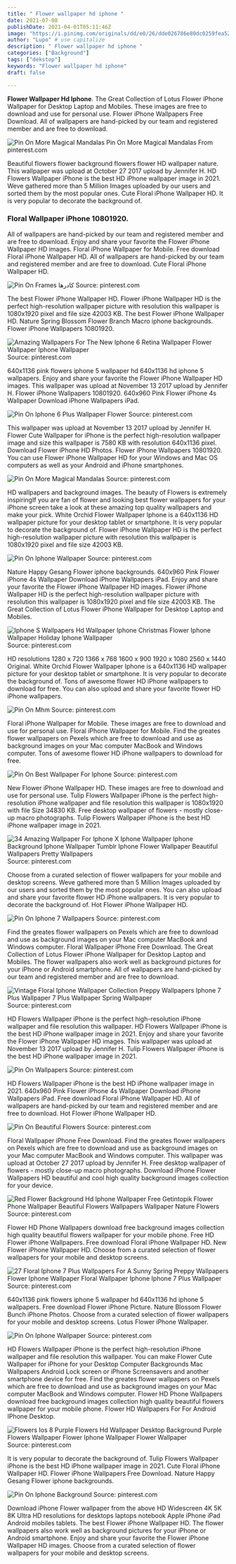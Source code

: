 ```yaml
---
title: " Flower wallpaper hd iphone "
date: 2021-07-08
publishDate: 2021-04-01T05:11:46Z
image: "https://i.pinimg.com/originals/dd/e0/26/dde026786e80dc0259fea5280952821f.jpg"
author: "Lupo" # use capitalize
description: " Flower wallpaper hd iphone "
categories: ["Background"]
tags: ["dekstop"]
keywords: "Flower wallpaper hd iphone"
draft: false

---
```



**Flower Wallpaper Hd Iphone**. The Great Collection of Lotus Flower iPhone Wallpaper for Desktop Laptop and Mobiles. These images are free to download and use for personal use. Flower iPhone Wallpapers Free Download. All of wallpapers are hand-picked by our team and registered member and are free to download.

![Pin On More Magical Mandalas](https://i.pinimg.com/originals/38/14/17/3814171c115b75ea34a3a369d60e92a5.jpg "Pin On More Magical Mandalas")
Pin On More Magical Mandalas From pinterest.com


Beautiful flowers flower background flowers flower HD wallpaper nature. This wallpaper was upload at October 27 2017 upload by Jennifer H. HD Flowers Wallpaper iPhone is the best HD iPhone wallpaper image in 2021. Weve gathered more than 5 Million Images uploaded by our users and sorted them by the most popular ones. Cute Floral iPhone Wallpaper HD. It is very popular to decorate the background of.

### Floral Wallpaper iPhone 10801920.

All of wallpapers are hand-picked by our team and registered member and are free to download. Enjoy and share your favorite the Flower iPhone Wallpaper HD images. Floral iPhone Wallpaper for Mobile. Free download Floral iPhone Wallpaper HD. All of wallpapers are hand-picked by our team and registered member and are free to download. Cute Floral iPhone Wallpaper HD.


![Pin On Frames کادرها](https://i.pinimg.com/originals/db/b2/21/dbb221ee2adaa411e33acf159b2e8a7d.png "Pin On Frames کادرها")
Source: pinterest.com

The best Flower iPhone Wallpaper HD. Flower iPhone Wallpaper HD is the perfect high-resolution wallpaper picture with resolution this wallpaper is 1080x1920 pixel and file size 42003 KB. The best Flower iPhone Wallpaper HD. Nature Spring Blossom Flower Branch Macro iphone backgrounds. Flower iPhone Wallpapers 10801920.

![Amazing Wallpapers For The New Iphone 6 Retina Wallpaper Flower Wallpaper Iphone Wallpaper](https://i.pinimg.com/originals/44/2a/76/442a76aec645b9219ce9ba4e389b4f2a.jpg "Amazing Wallpapers For The New Iphone 6 Retina Wallpaper Flower Wallpaper Iphone Wallpaper")
Source: pinterest.com

640x1136 pink flowers iphone 5 wallpaper hd 640x1136 hd iphone 5 wallpapers. Enjoy and share your favorite the Flower iPhone Wallpaper HD images. This wallpaper was upload at November 13 2017 upload by Jennifer H. Flower iPhone Wallpapers 10801920. 640x960 Pink Flower iPhone 4s Wallpaper Download iPhone Wallpapers iPad.

![Pin On Iphone 6 Plus Wallpaper Flower](https://i.pinimg.com/originals/d5/ba/a9/d5baa9d6dc4e6ebe307a77b57f87db78.jpg "Pin On Iphone 6 Plus Wallpaper Flower")
Source: pinterest.com

This wallpaper was upload at November 13 2017 upload by Jennifer H. Flower Cute Wallpaper for iPhone is the perfect high-resolution wallpaper image and size this wallpaper is 7580 KB with resolution 640x1136 pixel. Download Flower iPhone HD Photos. Flower iPhone Wallpapers 10801920. You can use Flower iPhone Wallpaper HD for your Windows and Mac OS computers as well as your Android and iPhone smartphones.

![Pin On More Magical Mandalas](https://i.pinimg.com/originals/38/14/17/3814171c115b75ea34a3a369d60e92a5.jpg "Pin On More Magical Mandalas")
Source: pinterest.com

HD wallpapers and background images. The beauty of Flowers is extremely inspiringIf you are fan of flower and looking best flower wallpapers for your iPhone screen take a look at these amazing top quality wallpapers and make your pick. White Orchid Flower Wallpaper Iphone is a 640x1136 HD wallpaper picture for your desktop tablet or smartphone. It is very popular to decorate the background of. Flower iPhone Wallpaper HD is the perfect high-resolution wallpaper picture with resolution this wallpaper is 1080x1920 pixel and file size 42003 KB.

![Pin On Iphone Wallpaper](https://i.pinimg.com/736x/1d/09/42/1d0942ddc4abe4b300f0aae4035e1cbc.jpg "Pin On Iphone Wallpaper")
Source: pinterest.com

Nature Happy Gesang Flower iphone backgrounds. 640x960 Pink Flower iPhone 4s Wallpaper Download iPhone Wallpapers iPad. Enjoy and share your favorite the Flower iPhone Wallpaper HD images. Flower iPhone Wallpaper HD is the perfect high-resolution wallpaper picture with resolution this wallpaper is 1080x1920 pixel and file size 42003 KB. The Great Collection of Lotus Flower iPhone Wallpaper for Desktop Laptop and Mobiles.

![Iphone S Wallpapers Hd Wallpaper Iphone Christmas Flower Iphone Wallpaper Holiday Iphone Wallpaper](https://i.pinimg.com/originals/38/e1/6c/38e16cc8a7f852ae4f656a2668feb3df.jpg "Iphone S Wallpapers Hd Wallpaper Iphone Christmas Flower Iphone Wallpaper Holiday Iphone Wallpaper")
Source: pinterest.com

HD resolutions 1280 x 720 1366 x 768 1600 x 900 1920 x 1080 2560 x 1440 Original. White Orchid Flower Wallpaper Iphone is a 640x1136 HD wallpaper picture for your desktop tablet or smartphone. It is very popular to decorate the background of. Tons of awesome flower HD iPhone wallpapers to download for free. You can also upload and share your favorite flower HD iPhone wallpapers.

![Pin On Mhm](https://i.pinimg.com/originals/a2/cb/34/a2cb340b94840907909c7f97c425fcb5.jpg "Pin On Mhm")
Source: pinterest.com

Floral iPhone Wallpaper for Mobile. These images are free to download and use for personal use. Floral iPhone Wallpaper for Mobile. Find the greates flower wallpapers on Pexels which are free to download and use as background images on your Mac computer MacBook and Windows computer. Tons of awesome flower HD iPhone wallpapers to download for free.

![Pin On Best Wallpaper For Iphone](https://i.pinimg.com/736x/7a/52/16/7a521643b7b93ade9ef8c0b11d58dd84.jpg "Pin On Best Wallpaper For Iphone")
Source: pinterest.com

New Flower iPhone Wallpaper HD. These images are free to download and use for personal use. Tulip Flowers Wallpaper iPhone is the perfect high-resolution iPhone wallpaper and file resolution this wallpaper is 1080x1920 with file Size 34830 KB. Free desktop wallpaper of flowers - mostly close-up macro photographs. Tulip Flowers Wallpaper iPhone is the best HD iPhone wallpaper image in 2021.

![34 Amazing Wallpaper For Iphone X Iphone Wallpaper Iphone Background Iphone Wallpaper Tumblr Iphone Flower Wallpaper Beautiful Wallpapers Pretty Wallpapers](https://i.pinimg.com/originals/c9/45/8b/c9458b304e21d76265db8b05cadf4e72.jpg "34 Amazing Wallpaper For Iphone X Iphone Wallpaper Iphone Background Iphone Wallpaper Tumblr Iphone Flower Wallpaper Beautiful Wallpapers Pretty Wallpapers")
Source: pinterest.com

Choose from a curated selection of flower wallpapers for your mobile and desktop screens. Weve gathered more than 5 Million Images uploaded by our users and sorted them by the most popular ones. You can also upload and share your favorite flower HD iPhone wallpapers. It is very popular to decorate the background of. Hot Flower iPhone Wallpaper HD.

![Pin On Iphone 7 Wallpapers](https://i.pinimg.com/originals/cf/47/78/cf4778a06dc67387395cddefc0b0dc8a.jpg "Pin On Iphone 7 Wallpapers")
Source: pinterest.com

Find the greates flower wallpapers on Pexels which are free to download and use as background images on your Mac computer MacBook and Windows computer. Floral Wallpaper iPhone Free Download. The Great Collection of Lotus Flower iPhone Wallpaper for Desktop Laptop and Mobiles. The flower wallpapers also work well as background pictures for your iPhone or Android smartphone. All of wallpapers are hand-picked by our team and registered member and are free to download.

![Vintage Floral Iphone Wallpaper Collection Preppy Wallpapers Iphone 7 Plus Wallpaper 7 Plus Wallpaper Spring Wallpaper](https://i.pinimg.com/originals/f5/50/b8/f550b80aac599cc8bf8fd7cffd46b5cc.jpg "Vintage Floral Iphone Wallpaper Collection Preppy Wallpapers Iphone 7 Plus Wallpaper 7 Plus Wallpaper Spring Wallpaper")
Source: pinterest.com

HD Flowers Wallpaper iPhone is the perfect high-resolution iPhone wallpaper and file resolution this wallpaper. HD Flowers Wallpaper iPhone is the best HD iPhone wallpaper image in 2021. Enjoy and share your favorite the Flower iPhone Wallpaper HD images. This wallpaper was upload at November 13 2017 upload by Jennifer H. Tulip Flowers Wallpaper iPhone is the best HD iPhone wallpaper image in 2021.

![Pin On Wallpapers](https://i.pinimg.com/originals/5a/98/03/5a9803f9e1721c0eb83291746f920863.jpg "Pin On Wallpapers")
Source: pinterest.com

HD Flowers Wallpaper iPhone is the best HD iPhone wallpaper image in 2021. 640x960 Pink Flower iPhone 4s Wallpaper Download iPhone Wallpapers iPad. Free download Floral iPhone Wallpaper HD. All of wallpapers are hand-picked by our team and registered member and are free to download. Hot Flower iPhone Wallpaper HD.

![Pin On Beautiful Flowers](https://i.pinimg.com/736x/85/b9/52/85b952b99ce942015ddfca12aa214663.jpg "Pin On Beautiful Flowers")
Source: pinterest.com

Floral Wallpaper iPhone Free Download. Find the greates flower wallpapers on Pexels which are free to download and use as background images on your Mac computer MacBook and Windows computer. This wallpaper was upload at October 27 2017 upload by Jennifer H. Free desktop wallpaper of flowers - mostly close-up macro photographs. Download iPhone Flower Wallpapers HD beautiful and cool high quality background images collection for your device.

![Red Flower Background Hd Iphone Wallpaper Free Getintopik Flower Phone Wallpaper Beautiful Flowers Wallpapers Wallpaper Nature Flowers](https://i.pinimg.com/originals/84/07/63/8407636825fe4e532db59f2471ae4f11.png "Red Flower Background Hd Iphone Wallpaper Free Getintopik Flower Phone Wallpaper Beautiful Flowers Wallpapers Wallpaper Nature Flowers")
Source: pinterest.com

Flower HD Phone Wallpapers download free background images collection high quality beautiful flowers wallpaper for your mobile phone. Free HD Flower iPhone Wallpapers. Free download Floral iPhone Wallpaper HD. New Flower iPhone Wallpaper HD. Choose from a curated selection of flower wallpapers for your mobile and desktop screens.

![27 Floral Iphone 7 Plus Wallpapers For A Sunny Spring Preppy Wallpapers Flower Iphone Wallpaper Floral Wallpaper Iphone Iphone 7 Plus Wallpaper](https://i.pinimg.com/originals/f6/52/5f/f6525f94cb30735781dde81cdfc66e36.jpg "27 Floral Iphone 7 Plus Wallpapers For A Sunny Spring Preppy Wallpapers Flower Iphone Wallpaper Floral Wallpaper Iphone Iphone 7 Plus Wallpaper")
Source: pinterest.com

640x1136 pink flowers iphone 5 wallpaper hd 640x1136 hd iphone 5 wallpapers. Free download Flower iPhone Picture. Nature Blossom Flower Bunch iPhone Photos. Choose from a curated selection of flower wallpapers for your mobile and desktop screens. Lotus Flower iPhone Wallpaper.

![Pin On Iphone Wallpaper](https://i.pinimg.com/originals/db/4d/58/db4d586f05c26942c91d088fbfe6a0cc.jpg "Pin On Iphone Wallpaper")
Source: pinterest.com

HD Flowers Wallpaper iPhone is the perfect high-resolution iPhone wallpaper and file resolution this wallpaper. You can make Flower Cute Wallpaper for iPhone for your Desktop Computer Backgrounds Mac Wallpapers Android Lock screen or iPhone Screensavers and another smartphone device for free. Find the greates flower wallpapers on Pexels which are free to download and use as background images on your Mac computer MacBook and Windows computer. Flower HD Phone Wallpapers download free background images collection high quality beautiful flowers wallpaper for your mobile phone. Flower HD Wallpapers For For Android IPhone Desktop.

![Flowers Ios 8 Purple Flowers Hd Wallpaper Desktop Background Purple Flowers Wallpaper Flower Iphone Wallpaper Flower Wallpaper](https://i.pinimg.com/originals/e2/dc/66/e2dc66f7ee01bf1549451040f13e175f.jpg "Flowers Ios 8 Purple Flowers Hd Wallpaper Desktop Background Purple Flowers Wallpaper Flower Iphone Wallpaper Flower Wallpaper")
Source: pinterest.com

It is very popular to decorate the background of. Tulip Flowers Wallpaper iPhone is the best HD iPhone wallpaper image in 2021. Cute Floral iPhone Wallpaper HD. Flower iPhone Wallpapers Free Download. Nature Happy Gesang Flower iphone backgrounds.

![Pin On Iphone Background](https://i.pinimg.com/originals/dd/e0/26/dde026786e80dc0259fea5280952821f.jpg "Pin On Iphone Background")
Source: pinterest.com

Download iPhone Flower wallpaper from the above HD Widescreen 4K 5K 8K Ultra HD resolutions for desktops laptops notebook Apple iPhone iPad Android mobiles tablets. The best Flower iPhone Wallpaper HD. The flower wallpapers also work well as background pictures for your iPhone or Android smartphone. Enjoy and share your favorite the Flower iPhone Wallpaper HD images. Choose from a curated selection of flower wallpapers for your mobile and desktop screens.

